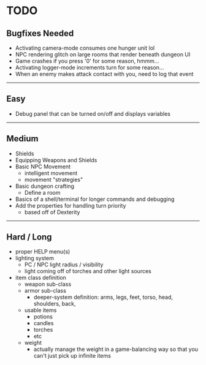 # TODO

## Bugfixes Needed

- Activating camera-mode consumes one hunger unit lol
- NPC rendering glitch on large rooms that render beneath dungeon UI 
- Game crashes if you press '0' for some reason, hmmm...
- Activating logger-mode increments turn for some reason...
- When an enemy makes attack contact with you, need to log that event

--------------------------------------------------------------------------------

## Easy 

- Debug panel that can be turned on/off and displays variables

--------------------------------------------------------------------------------

## Medium

- Shields
- Equipping Weapons and Shields
- Basic NPC Movement
    - intelligent movement
    - movement "strategies"
- Basic dungeon crafting
    - Define a room
- Basics of a shell/terminal for longer commands and debugging
- Add the properties for handling turn priority
    - based off of Dexterity

--------------------------------------------------------------------------------

## Hard / Long

- proper HELP menu(s)
- lighting system
    - PC / NPC light radius / visibility
    - light coming off of torches and other light sources
- item class definition
    - weapon sub-class 
    - armor sub-class
        - deeper-system definition:
            arms, legs, feet, torso, head, shoulders, back, 
    - usable items
        - potions
        - candles
        - torches
        - etc
    - weight
        - actually manage the weight in a game-balancing way so that you can't just pick up infinite items

